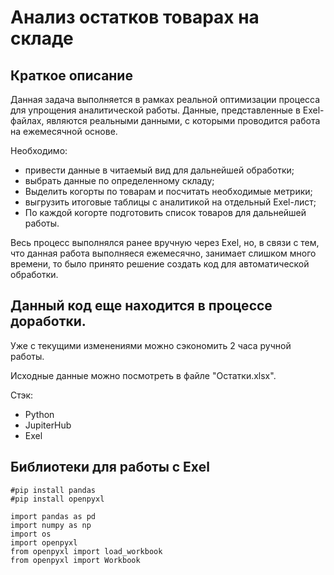 # Анализ остатков товарах на складе

## Краткое описание
Данная задача выполняется в рамках реальной оптимизации процесса для упрощения аналитической работы. Данные, представленные в Exel-файлах, являются реальными данными, с которыми проводится работа на ежемесячной основе.

Необходимо:
- привести данные в читаемый вид для дальнейшей обработки;
- выбрать данные по определенному складу;
- Выделить когорты по товарам и посчитать необходимые метрики;
- выгрузить итоговые таблицы с аналитикой на отдельный Exel-лист;
- По каждой когорте подготовить список товаров для дальнейшей работы.

Весь процесс выполнялся ранее вручную через Exel, но, в связи с тем, что данная работа выполняеся ежемесячно, занимает слишком много времени, то было принято решение создать код для автоматической обработки.

## Данный код еще находится в процессе доработки. 
Уже с текущими изменениями можно сэкономить 2 часа ручной работы.

Исходные данные можно посмотреть в файле "Остатки.xlsx".

Стэк:

- Python
- JupiterHub
- Exel

## Библиотеки для работы с Exel

```
#pip install pandas
#pip install openpyxl

import pandas as pd
import numpy as np
import os
import openpyxl
from openpyxl import load_workbook
from openpyxl import Workbook
```
